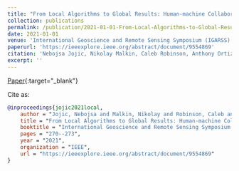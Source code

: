 ```yaml
---
title: "From Local Algorithms to Global Results: Human-machine Collaboration for Robust Analysis of Geographically Diverse Imagery"
collection: publications
permalink: /publication/2021-01-01-From-Local-Algorithms-to-Global-Results-Human-machine-Collaboration-for-Robust-Analysis-of-Geographically-Diverse-Imagery
date: 2021-01-01
venue: 'International Geoscience and Remote Sensing Symposium (IGARSS)'
paperurl: 'https://ieeexplore.ieee.org/abstract/document/9554869'
citation: 'Nebojsa Jojic, Nikolay Malkin, Caleb Robinson, Anthony Ortiz. &quot;From Local Algorithms to Global Results: Human-machine Collaboration for Robust Analysis of Geographically Diverse Imagery.&quot; International Geoscience and Remote Sensing Symposium (IGARSS), 2021.'
excerpt: ''
---
```

[Paper](https://ieeexplore.ieee.org/abstract/document/9554869){:target="_blank"}


Cite as: 
```bibtex
@inproceedings{jojic2021local,
    author = "Jojic, Nebojsa and Malkin, Nikolay and Robinson, Caleb and Ortiz, Anthony",
    title = "From Local Algorithms to Global Results: Human-machine Collaboration for Robust Analysis of Geographically Diverse Imagery",
    booktitle = "International Geoscience and Remote Sensing Symposium (IGARSS)",
    pages = "270--273",
    year = "2021",
    organization = "IEEE",
    url = "https://ieeexplore.ieee.org/abstract/document/9554869"
}
```